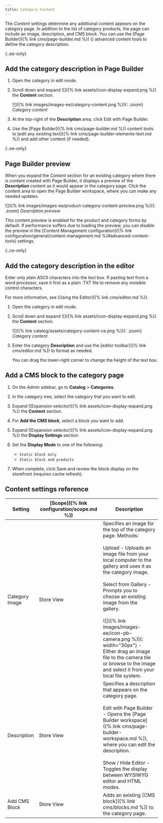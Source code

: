 ```yaml
---
title: Category Content
---
```


The _Content_ settings determine any additional content appears on the category page. In addition to the list of category products, the page can include an image, description, and CMS block. You can use the [Page Builder]({% link cms/page-builder.md %}) (<span class="ee-only"></span>) advanced content tools to define the category description.

{:.ee-only}
## Add the category description in Page Builder

1. Open the category in edit mode.

1. Scroll down and expand ![]({% link assets/icon-display-expand.png %}) the **Content** section.

   ![]({% link images/images-ee/category-content.png %}){: .zoom}
   _Category content_

1. At the top-right of the **Description** area, click <span class="btn">Edit with Page Builder</span>.

1. Use the [Page Builder]({% link cms/page-builder.md %}) content tools to [edit any existing text]({% link cms/page-builder-elements-text.md %}) and add other content (if needed).

{:.ee-only}
## Page Builder preview

When you expand the _Content_ section for an existing category where there is content created with Page Builder, it displays a preview of the **Description** content as it would appear in the category page. Click the content area to open the Page Builder workspace, where you can make any needed updates.

![]({% link images/images-ee/product-category-content-preview.png %}){: .zoom}
_Description preview_

This content preview is enabled for the product and category forms by default. If performance suffers due to loading the preview, you can disable the preview in the [Content Management configuration]({% link configuration/general/content-management.md %}#advanced-content-tools) settings.

{:.ce-only}
## Add the category description in the editor

Enter only plain ASCII characters into the text box. If pasting text from a word processor, save it first as a plain .TXT file to remove any invisible control characters.

For more information, see [Using the Editor]({% link cms/editor.md %}).

1. Open the category in edit mode.

1. Scroll down and expand ![]({% link assets/icon-display-expand.png %}) the **Content** section.

   ![]({% link catalog/assets/category-content-ce.png %}){: .zoom}
   _Category content_

1. Enter the category **Description** and use the [editor toolbar]({% link cms/editor.md %}) to format as needed.

   You can drag the lower-right corner to change the height of the text box.

## Add a CMS block to the category page

1. On the _Admin_ sidebar, go to **Catalog** > **Categories**.

1. In the category tree, select the category that you want to edit.

1. Expand ![Expansion selector]({% link assets/icon-display-expand.png %}) the **Content** section.

1. For **Add the CMS block**, select a block you want to add.

1. Expand ![Expansion selector]({% link assets/icon-display-expand.png %}) the **Display Settings** section.

1. Set the **Display Mode** to one of the following:

   - `Static block only`
   - `Static block and products`

1. When complete, click <span class="btn">Save</span> and review the block display on the storefront (requires cache refresh).

## Content settings reference

|Setting|[Scope]({% link configuration/scope.md %})|Description|
|--- |--- |--- |
|Category Image|Store View|Specifies an image for the top of the category page. Methods: <br/><br/><span class="btn">Upload</span> - Uploads an image file from your local computer to the gallery and uses it as the category image.  <br/><br/><span class="btn">Select from Gallery</span> - Prompts you to choose an existing image from the gallery. <br/><br/>![]({% link images/images-ee/icon-pb-camera.png %}){: width="30px"}  - Either drag an image file to the camera tile or browse to the image and select it from your local file system.|
|Description|Store View|Specifies a description that appears on the category page. <br/><br/><span class="ee-only"></span><span class="btn">Edit with Page Builder</span> - Opens the [Page Builder workspace]({% link cms/page-builder-workspace.md %}), where you can edit the description. <br/><br/><span class="btn">Show / Hide Editor</span> - Toggles the display between WYSIWYG editor and HTML modes.|
|Add CMS Block|Store View|Adds an existing [CMS block]({% link cms/blocks.md %}) to the category page.|
